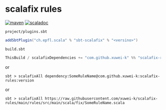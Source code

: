 # scalafix rules

[![maven](https://img.shields.io/maven-central/v/com.github.xuwei-k/scalafix-rules_2.13)](https://search.maven.org/artifact/com.github.xuwei-k/scalafix-rules_2.13)
[![scaladoc](https://javadoc.io/badge2/com.github.xuwei-k/scalafix-rules_2.13/javadoc.svg)](https://javadoc.io/doc/com.github.xuwei-k/scalafix-rules_2.13/latest/fix/index.html)



`project/plugins.sbt`

```scala
addSbtPlugin("ch.epfl.scala" % "sbt-scalafix" % "<versino>")
```

`build.sbt`

```scala
ThisBuild / scalafixDependencies += "com.github.xuwei-k" %% "scalafix-rules" % "<version>"
```

or

```
sbt > scalafixAll dependency:SomeRuleName@com.github.xuwei-k:scalafix-rules:version
```

or

```
sbt > scalafixAll https://raw.githubusercontent.com/xuwei-k/scalafix-rules/main/rules/src/main/scala/fix/SomeRuleName.scala
```
